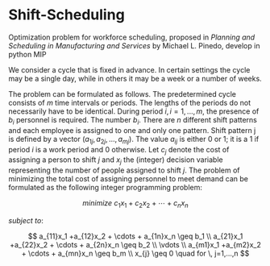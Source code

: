 # Shift-Scheduling
Optimization problem for workforce scheduling, proposed in _Planning and Scheduling in
Manufacturing and Services_ by Michael L. Pinedo, develop in python MIP  

We consider a cycle that is fixed in advance. In certain settings the cycle may be a single day, while in others it may be a week or a number of weeks.  

The problem can be formulated as follows. The predetermined cycle consists of $m$ time intervals or periods. The lengths of the periods do not necessarily have to be identical. During period $i, i = 1, . . . , m$, the presence of $b_i$ personnel is required. The number $b_i$. There are $n$ different shift patterns and each employee is assigned to one and only one pattern. Shift pattern j is defined by a vector $(a_{1j}, a_{2j}, . . . , a_{mj})$. The value $a_{ij}$ is either $0$ or $1$; it is a $1$ if period $i$ is a work period and 0 otherwise. Let $c_j$ denote the cost of assigning a person to shift $j$ and $x_j$ the (integer) decision variable representing the number of people assigned to shift $j$. The problem of minimizing the total cost of assigning personnel to meet demand can be formulated as the following integer programming problem:  

$$ minimize \ c_1x_1 + c_2x_2 + \cdots + c_nx_n $$  

$subject \ to:$  

$$ a_{11}x_1 +a_{12}x_2 + \cdots + a_{1n}x_n \geq b_1  \\
a_{21}x_1 +a_{22}x_2 + \cdots + a_{2n}x_n \geq b_2 \\
\vdots \\
a_{m1}x_1 +a_{m2}x_2 + \cdots + a_{mn}x_n \geq b_m \\
x_{j} \geq 0 \quad for \, j=1,...,n
 $$